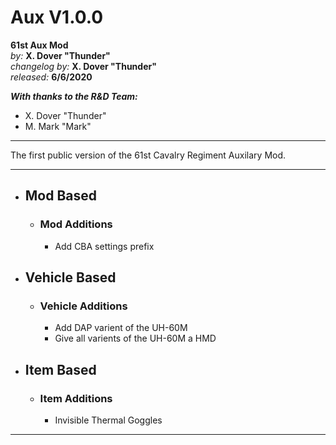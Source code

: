 # Aux V1.0.0

**61st Aux Mod**  
*by:* **X. Dover "Thunder"**  
*changelog by:* **X. Dover "Thunder"**  
*released:* **6/6/2020**  

***With thanks to the R&D Team:***

+ X. Dover "Thunder"
+ M. Mark "Mark"

---

The first public version of the 61st Cavalry Regiment Auxilary Mod.

---

+ ## Mod Based

    + ### Mod Additions

        + Add CBA settings prefix

    <!-- + ### Mod Changes -->

    <!-- + ### Mod Fixes -->

+ ## Vehicle Based

    + ### Vehicle Additions

        + Add DAP varient of the UH-60M
        + Give all varients of the UH-60M a HMD

    <!-- + ### Vehicle Changes -->

    <!-- + ### Vehicle Fixes -->

+ ## Item Based

    + ### Item Additions

        + Invisible Thermal Goggles

    <!-- + ### Item Changes -->

    <!-- + ### Item Fixes -->

---

<!-- + ## Misc

    + ### Additions

    + ### Changes

    + ### Fixes -->
